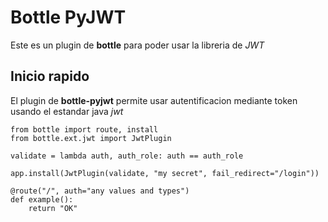 Bottle PyJWT
============

Este es un plugin de **bottle** para poder usar la libreria de *JWT*

Inicio rapido
-------------

El plugin de **bottle-pyjwt** permite usar autentificacion mediante token usando el estandar java *jwt*

    from bottle import route, install
    from bottle.ext.jwt import JwtPlugin

    validate = lambda auth, auth_role: auth == auth_role

    app.install(JwtPlugin(validate, "my secret", fail_redirect="/login"))

    @route("/", auth="any values and types")
    def example():
        return "OK"
        